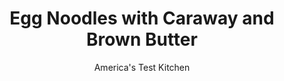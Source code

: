 ---
layout: ../../layouts/MarkdownPostLayout.astro
title: Egg Noodles with Caraway and Brown Butter
author: America's Test Kitchen
pubDate: 2023-03-15
description: "A sprinkling of seeds was a step in the right direction, but most recipes considered that the end of the road."
image_url: https://res.cloudinary.com/hksqkdlah/image/upload/ar_1:1,c_fill,dpr_2.0,f_auto,fl_lossy.progressive.strip_profile,g_faces:auto,q_auto:low,w_344/7781_sfs-carawayeggnoodles-13-276609
tags: ["Main Courses","Pasta"]
calories: 1721
protein: 8
carbohydrates: 40
fats: 
fiber: 2
ingredients: ["1 , (12-ounce) bag egg noodles (see note)",", Salt","4 tablespoons, unsalted butter, cut into 4 pieces","1 teaspoon, caraway seeds, chopped (see note)","2 tablespoons, finely chopped fresh dill or chives"]
serves: 6
time: "40 minutes"
instructions: ["COOK NOODLES Bring 4 quarts water to boil in Dutch oven. Add noodles and 1 tablespoon salt to boiling water and cook until al dente. Drain noodles and return to pot.","TOAST CARAWAY Meanwhile, melt 3 tablespoons butter in small saucepan over medium-low heat. Add caraway seeds and cook, swirling pan occasionally, until butter is nutty brown and fragrant, about 5 minutes. Add browned butter mixture, herbs, and remaining butter to pot with noodles and toss to combine. Season with salt. Serve."]
nutrition: ["146 mg Potassium","141 mg Phosphorus","25 mg Calcium","2 mg Iron","34 mg Magnesium","155 mg Sodium","1 mg Zinc","10 g Fat","4 mg Niacin (B3)","2 g Monounsaturated","1 g Polyunsaturated","67 mg Cholesterol","5 g Saturated","2 g Fiber","113 µg Folic acid","17 µg Folate (food)","1 g Sugars","7 g Water","40 g Carbs","210 µg Folate equivalent (total)","8 g Protein","75 µg Vitamin A","286 kcal Energy","1721 calories"]
notes: "Give the caraway seeds a gentle chop with a chef’s knife; it brings out their flavor and helps disperse them throughout the dish. The test kitchen’s favorite egg noodles are Light‘n Fluffy Wide Egg Noodles. Do not use dried dill or chives in this recipe; their dusty flavor spoils the noodles."
---